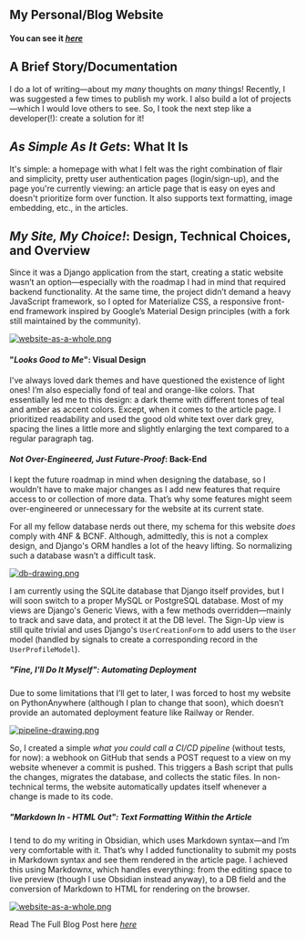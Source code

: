 ## My Personal/Blog Website 

#### **You can see it *[here](https://pouriamoradpour.pythonanywhere.com/)***

## A Brief Story/Documentation

I do a lot of writing—about my _many_ thoughts on _many_ things! Recently, I was suggested a few times to publish my work. I also build a lot of projects—which I would love others to see. So, I took the next step like a developer(!): create a solution for it!
## _As Simple As It Gets_: What It Is
 It's simple: a homepage with what I felt was the right combination of flair and simplicity, pretty user authentication pages (login/sign-up), and the page you're currently viewing: an article page that is easy on eyes and doesn't prioritize form over function. It also supports text formatting, image embedding, etc., in the articles.
## _My Site, My Choice!_: Design, Technical Choices, and Overview
Since it was a Django application from the start, creating a static website wasn’t an option—especially with the roadmap I had in mind that required backend functionality. At the same time, the project didn’t demand a heavy JavaScript framework, so I opted for Materialize CSS, a responsive front-end framework inspired by Google’s Material Design principles (with a fork still maintained by the community).


[![website-as-a-whole.png](https://i.postimg.cc/nVGpX7v1/website-as-a-whole.png)](https://postimg.cc/s1xt8MHB)


#### "_Looks Good to Me_": Visual Design
I've always loved dark themes and have questioned the existence of light ones! I’m also especially fond of teal and orange-like colors. That essentially led me to this design: a dark theme with different tones of teal and amber as accent colors. Except, when it comes to the article page. I prioritized readability and used the good old white text over dark grey, spacing the lines a little more and slightly enlarging the text compared to a regular paragraph tag.
#### _Not Over-Engineered, Just Future-Proof_: Back-End
I kept the future roadmap in mind when designing the database, so I wouldn’t have to make major changes as I add new features that require access to or collection of more data. That’s why some features might seem over-engineered or unnecessary for the website at its current state.

For all my fellow database nerds out there, my schema for this website _does_ comply with 4NF & BCNF. Although, admittedly, this is not a complex design, and Django's ORM handles a lot of the heavy lifting. So normalizing such a database wasn’t a difficult task.


[![db-drawing.png](https://i.postimg.cc/FzBPYDGR/db-drawing.png)](https://postimg.cc/V0X9T9xQ)


I am currently using the SQLite database that Django itself provides, but I will soon switch to a proper MySQL or PostgreSQL database. Most of my views are Django's Generic Views, with a few methods overridden—mainly to track and save data, and protect it at the DB level. The Sign-Up view is still quite trivial and uses Django's `UserCreationForm` to add users to the `User` model (handled by signals to create a corresponding record in the `UserProfileModel`).
##### "_Fine, I'll Do It Myself_": Automating Deployment
Due to some limitations that I’ll get to later, I was forced to host my website on PythonAnywhere (although I plan to change that soon), which doesn’t provide an automated deployment feature like Railway or Render.


[![pipeline-drawing.png](https://i.postimg.cc/fbN8S37x/pipeline-drawing.png)](https://postimg.cc/JspN9z2n)


So, I created a simple _what you could call a CI/CD pipeline_ (without tests, for now): a webhook on GitHub that sends a POST request to a view on my website whenever a commit is pushed. This triggers a Bash script that pulls the changes, migrates the database, and collects the static files. In non-technical terms, the website automatically updates itself whenever a change is made to its code.
##### "_Markdown In - HTML Out_": Text Formatting Within the Article
I tend to do my writing in Obsidian, which uses Markdown syntax—and I’m very comfortable with it. That’s why I added functionality to submit my posts in Markdown syntax and see them rendered in the article page. I achieved this using Markdownx, which handles everything: from the editing space to live preview (though I use Obsidian instead anyway), to a DB field and the conversion of Markdown to HTML for rendering on the browser.

[![website-as-a-whole.png](https://i.postimg.cc/nVGpX7v1/website-as-a-whole.png)](https://postimg.cc/s1xt8MHB)

Read The Full Blog Post here *[here](https://pouriamoradpour.pythonanywhere.com/article/4/)*
